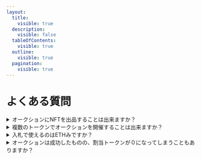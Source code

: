 ```yaml
---
layout:
  title:
    visible: true
  description:
    visible: false
  tableOfContents:
    visible: true
  outline:
    visible: true
  pagination:
    visible: true
---
```


# よくある質問

<details>

<summary>オークションにNFTを出品することは出来ますか？</summary>

出来ません。ERC20規格のトークンのみ出品可能です。

</details>

<details>

<summary>複数のトークンでオークションを開催することは出来ますか？</summary>

複数のトークンを出品したり、複数のトークンで入札することは共に出来ません。

</details>

<details>

<summary>入札で使えるのはETHみですか？</summary>

はい。ERC20での入札対応はv2にて実装予定です。

</details>

<details>

<summary>オークションは成功したものの、割当トークンが０になってしまうこともありますか？</summary>

参加者の入札額が合計入札額に対して小さいと、割当トークンが０になる可能性はありますが、TemplateV1ではその可能性は極めて低いです。よって、参加者全員に幾らかのトークンが割り当てられます。

</details>
